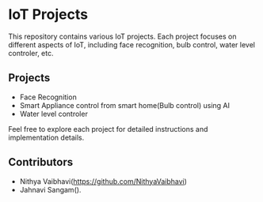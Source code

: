 # IoT Projects

This repository contains various IoT projects. Each project focuses on different aspects of IoT, including face recognition, bulb control, water level controler, etc.

## Projects

- Face Recognition
- Smart Appliance control from smart home(Bulb control) using AI
- Water level controler
  
Feel free to explore each project for detailed instructions and implementation details.

## Contributors

- Nithya Vaibhavi(https://github.com/NithyaVaibhavi)
- Jahnavi Sangam().
